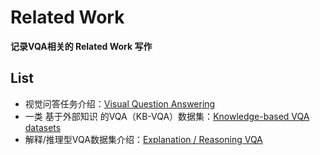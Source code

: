 # Related Work

**记录VQA相关的 Related Work 写作**


## List

- 视觉问答任务介绍：[Visual Question Answering](./VQA.md)
- 一类 基于外部知识 的VQA（KB-VQA）数据集：[Knowledge-based VQA datasets](./KBVQA.md)
- 解释/推理型VQA数据集介绍：[Explanation / Reasoning VQA](./ER-VQA.md)
